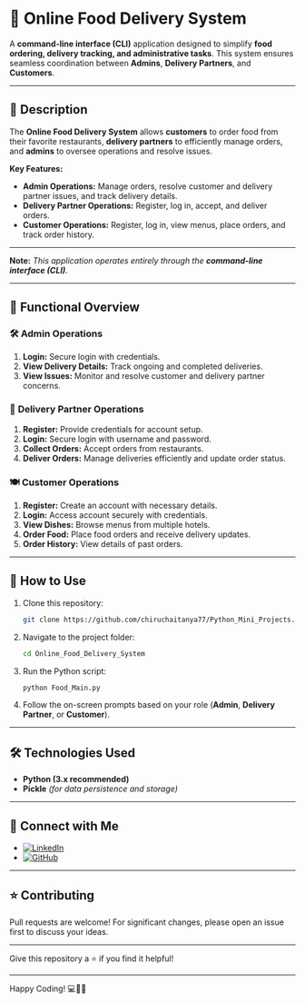 # 🍔 **Online Food Delivery System**

A **command-line interface (CLI)** application designed to simplify **food ordering, delivery tracking, and administrative tasks**. This system ensures seamless coordination between **Admins**, **Delivery Partners**, and **Customers**.

---

## 📝 **Description**

The **Online Food Delivery System** allows **customers** to order food from their favorite restaurants, **delivery partners** to efficiently manage orders, and **admins** to oversee operations and resolve issues.

**Key Features:**
- **Admin Operations:** Manage orders, resolve customer and delivery partner issues, and track delivery details.  
- **Delivery Partner Operations:** Register, log in, accept, and deliver orders.  
- **Customer Operations:** Register, log in, view menus, place orders, and track order history.  
---

**Note:** *This application operates entirely through the **command-line interface (CLI)**.*

---

## 📂 **Functional Overview**

### 🛠️ **Admin Operations**
1. **Login:** Secure login with credentials.  
2. **View Delivery Details:** Track ongoing and completed deliveries.  
3. **View Issues:** Monitor and resolve customer and delivery partner concerns.  

### 🚚 **Delivery Partner Operations**
1. **Register:** Provide credentials for account setup.  
2. **Login:** Secure login with username and password.  
3. **Collect Orders:** Accept orders from restaurants.  
4. **Deliver Orders:** Manage deliveries efficiently and update order status.  

### 🍽️ **Customer Operations**
1. **Register:** Create an account with necessary details.  
2. **Login:** Access account securely with credentials.  
3. **View Dishes:** Browse menus from multiple hotels.  
4. **Order Food:** Place food orders and receive delivery updates.  
5. **Order History:** View details of past orders.  

---

## 🚀 **How to Use**
1. Clone this repository:  
   ```bash
   git clone https://github.com/chiruchaitanya77/Python_Mini_Projects.git
   ```
2. Navigate to the project folder:  
   ```bash
   cd Online_Food_Delivery_System
   ```
3. Run the Python script:  
   ```bash
   python Food_Main.py
   ```
4. Follow the on-screen prompts based on your role (**Admin**, **Delivery Partner**, or **Customer**).

---

## 🛠️ **Technologies Used**
- **Python (3.x recommended)**  
- **Pickle** *(for data persistence and storage)*  

---

## 🤝 **Connect with Me**
- [![LinkedIn](https://img.shields.io/badge/LinkedIn-Profile-blue)](https://www.linkedin.com/in/chiru-chaitanya/)  
- [![GitHub](https://img.shields.io/badge/GitHub-Profile-green)](https://github.com/chiruchaitanya77)  

---

## ⭐ **Contributing**
Pull requests are welcome! For significant changes, please open an issue first to discuss your ideas.

---

Give this repository a ⭐️ if you find it helpful!

---

Happy Coding! 💻🍕🚀
